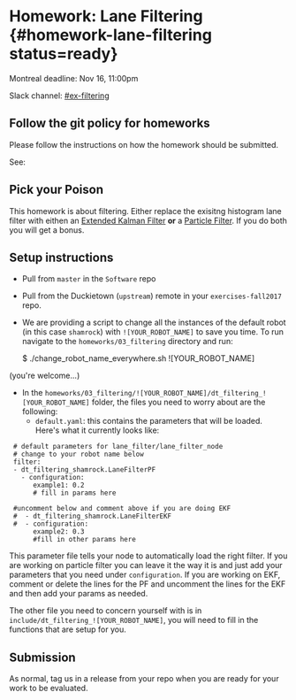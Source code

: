 # Homework: Lane Filtering {#homework-lane-filtering status=ready}


<div class='only-montreal'>
Montreal deadline: Nov 16, 11:00pm
</div>

Slack channel: [#ex-filtering](https://duckietown.slack.com/messages/C7W6VV7BJ)

## Follow the git policy for homeworks

Please follow the instructions on how the homework should be submitted.

See: [](#git-policy-homeworks)


## Pick your Poison

This homework is about filtering. Either replace the exisitng histogram lane filter with eithen an [Extended Kalman Filter](#exercise-filtering-ekf) **or** a [Particle Filter](#exercise-filtering-pf). If you do both you will get a bonus. 

## Setup instructions

 - Pull from `master` in the `Software` repo

 - Pull from the Duckietown (`upstream`) remote in your `exercises-fall2017` repo.

 - We are providing a script to change all the instances of the default robot (in this case `shamrock`) with `![YOUR_ROBOT_NAME]` to save you time. To run navigate to the `homeworks/03_filtering` directory and run:
 
    $ ./change_robot_name_everywhere.sh ![YOUR_ROBOT_NAME]
     
 (you're welcome...)
 
 - In the `homeworks/03_filtering/![YOUR_ROBOT_NAME]/dt_filtering_![YOUR_ROBOT_NAME]` folder, the files you need to worry about are the following:
   - `default.yaml`: this contains the parameters that will be loaded. Here's what it currently looks like:
```
 # default parameters for lane_filter/lane_filter_node
 # change to your robot name below
 filter:
 - dt_filtering_shamrock.LaneFilterPF
   - configuration:
      example1: 0.2
      # fill in params here

 #uncomment below and comment above if you are doing EKF
 #  - dt_filtering_shamrock.LaneFilterEKF
 #  - configuration:
      example2: 0.3
      #fill in other params here
```

This parameter file tells your node to automatically load the right filter. If you are working on particle filter you can leave it the way it is and just add your parameters that you need under `configuration`. If you are working on EKF, comment or delete the lines for the PF and uncomment the lines for the EKF and then add your params as needed. 

The other file you need to concern yourself with is in `include/dt_filtering_![YOUR_ROBOT_NAME]`, you will need to fill in the functions that are setup for you. 

## Submission

As normal, tag us in a release from your repo when you are ready for your work to be evaluated.
